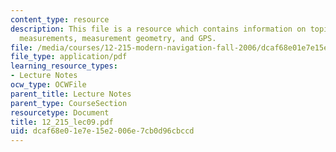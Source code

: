 ```yaml
---
content_type: resource
description: This file is a resource which contains information on topics like sextant
  measurements, measurement geometry, and GPS.
file: /media/courses/12-215-modern-navigation-fall-2006/dcaf68e01e7e15e2006e7cb0d96cbccd_12_215_lec09.pdf
file_type: application/pdf
learning_resource_types:
- Lecture Notes
ocw_type: OCWFile
parent_title: Lecture Notes
parent_type: CourseSection
resourcetype: Document
title: 12_215_lec09.pdf
uid: dcaf68e0-1e7e-15e2-006e-7cb0d96cbccd
---
```

